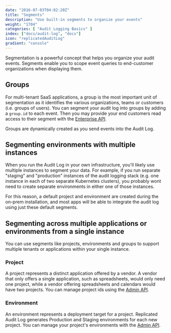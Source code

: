 ```yaml
---
date: "2016-07-03T04:02:20Z"
title: "Segments"
description: "Use built-in segments to organize your events"
weight: "1704"
categories: [ "Audit Logging Basics" ]
index: ["docs/audit-log", "docs"]
icon: "replicatedAuditLog"
gradient: "console"
---
```


Segmentation is a powerful concept that helps you organize your audit events. Segments enable you to scope event queries to end-customer organizations when displaying them.

## Groups
For multi-tenant SaaS applications, a group is the most important unit of segmentation as it identifies the various organizations, teams or customers (i.e. groups of users). You can segment your audit log into groups by adding a `group.id` to each event. Then you may provide your end customers read access to their segment with the [Enterprise API](/docs/audit-log/apis/enterprise-api/).

Groups are dynamically created as you send events into the Audit Log.


## Segmenting environments with multiple instances

When you run the Audit Log in your own infrastructure, you'll likely use multiple instances to segment your data. For example, if you run separate "staging" and "production" instances of the audit logging stack (e.g. one instance in each of two separate Kubernetes clusters), you probably wont need to create separate environments in either one of those instances.

For this reason, a default project and environment are created during the on-prem installation, and most apps will be able to integrate the audit log using just these default segments.

## Segmenting across multiple applications or environments from a single instance

You can use segments like projects, environments and groups to support multiple tenants or applications within your single instance.

### Project
A project represents a distinct application offered by a vendor. A vendor that only offers a single application, such as spreadsheets, would only need one project, while a vendor offering spreadsheets and calendars would have two projects. You can manage project ids using the [Admin API](/docs/audit-log/apis/admin-api/).

### Environment
An environment represents a deployment target for a project. Replicated Audit Log generates Production and Staging environments for each new project. You can manage your project's environments with the [Admin API](/docs/audit-log/apis/admin-api/).
